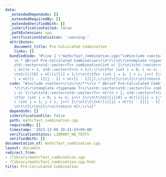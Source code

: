 ```yaml
---
data:
  _extendedDependsOn: []
  _extendedRequiredBy: []
  _extendedVerifiedWith: []
  _isVerificationFailed: false
  _pathExtension: cpp
  _verificationStatusIcon: ':warning:'
  attributes:
    document_title: Pre-Calculated Combination
    links: []
  bundledCode: "#line 1 \"math/fast_combination.cpp\"\n#include <vector>\r\n\r\n/**\r\
    \n * @brief Pre-Calculated Combination\r\n*/\r\n\r\ntemplate <typename T>\r\n\
    std::vector<std::vector<T>> combination(int n) {\r\n\tstd::vector<std::vector<T>>\
    \ nCr(n + 1, std::vector<T>(n + 1));\r\n\tfor (int i = 0; i <= n; i++) {\r\n\t\
    \tnCr[i][0] = nCr[i][i] = 1;\r\n\t\tfor (int j = 1; j < i; j++) {\r\n\t\t\tnCr[i][j]\
    \ = nCr[i - 1][j - 1] + nCr[i - 1][j];\r\n\t\t}\r\n\t}\r\n\treturn nCr;\r\n}\n"
  code: "#include <vector>\r\n\r\n/**\r\n * @brief Pre-Calculated Combination\r\n\
    */\r\n\r\ntemplate <typename T>\r\nstd::vector<std::vector<T>> combination(int\
    \ n) {\r\n\tstd::vector<std::vector<T>> nCr(n + 1, std::vector<T>(n + 1));\r\n\
    \tfor (int i = 0; i <= n; i++) {\r\n\t\tnCr[i][0] = nCr[i][i] = 1;\r\n\t\tfor\
    \ (int j = 1; j < i; j++) {\r\n\t\t\tnCr[i][j] = nCr[i - 1][j - 1] + nCr[i - 1][j];\r\
    \n\t\t}\r\n\t}\r\n\treturn nCr;\r\n}"
  dependsOn: []
  isVerificationFile: false
  path: math/fast_combination.cpp
  requiredBy: []
  timestamp: '2023-12-06 10:41:43+09:00'
  verificationStatus: LIBRARY_NO_TESTS
  verifiedWith: []
documentation_of: math/fast_combination.cpp
layout: document
redirect_from:
- /library/math/fast_combination.cpp
- /library/math/fast_combination.cpp.html
title: Pre-Calculated Combination
---
```

